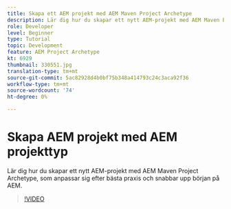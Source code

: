 ```yaml
---
title: Skapa ett AEM projekt med AEM Maven Project Archetype
description: Lär dig hur du skapar ett nytt AEM-projekt med AEM Maven Project Archetype, som anpassar sig efter bästa praxis och snabbar upp början på AEM.
role: Developer
level: Beginner
type: Tutorial
topic: Development
feature: AEM Project Archetype
kt: 6929
thumbnail: 330551.jpg
translation-type: tm+mt
source-git-commit: 5ac82928d4b0bf75b348a414793c24c3aca92f36
workflow-type: tm+mt
source-wordcount: '74'
ht-degree: 0%

---
```



# Skapa AEM projekt med AEM projekttyp

Lär dig hur du skapar ett nytt AEM-projekt med AEM Maven Project Archetype, som anpassar sig efter bästa praxis och snabbar upp början på AEM.

>[!VIDEO](https://video.tv.adobe.com/v/330551/?quality=12&learn=on)